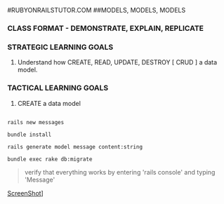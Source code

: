 #RUBYONRAILSTUTOR.COM
##MODELS, MODELS, MODELS

### CLASS FORMAT - DEMONSTRATE, EXPLAIN, REPLICATE

### STRATEGIC LEARNING GOALS
1.  Understand how CREATE, READ, UPDATE, DESTROY [ CRUD ] a data model.

### TACTICAL LEARNING GOALS
1. CREATE a data model

  ```

  rails new messages

  bundle install

  rails generate model message content:string

  bundle exec rake db:migrate

  ```

  > verify that everything works by entering 'rails console' and typing 'Message'

[ScreenShot](https://dl.dropboxusercontent.com/u/12834645/railstutor/lessons/Screen%20Shot%202013-11-19%20at%2010.05.22%20AM.png
)]

